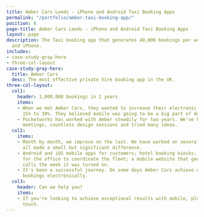 ```yaml
---
title: Amber Cars Leeds - iPhone and Android Taxi Booking Apps
permalink: "/portfolio/amber-taxi-booking-app/"
position: 6
page-title: Amber Cars Leeds - iPhone and Android Taxi Booking Apps
layout: page
description: The Taxi booking app that generates 40,000 bookings per week on Android
  and iPhone.
includes:
- case-study-gray-hero
- three-col-layout
case-study-gray-hero:
  title: Amber Cars
  desc: The most effective private hire booking app in the UK.
three-col-layout:
  col1:
    header: 1,000,000 bookings in 2 years
    items:
    - When we met Amber Cars, they wanted to increase their electronic bookings from
      15% to 30%. They believed mobile was going to be a big part of doing this.
    - Pocketworks has worked with Amber steadily for two years. We've had 100s of
      meetings, countless design sessions and tried many ideas.
  col2:
    items:
    - Month by month, we improve on the last. We have worked on several solutions;
      all made a small but significant difference.
    - Android and iOS mobile apps for customers; hotel booking kiosks; tablet apps
      for the office to coordinate the fleet; a mobile website that generated 3,000
      calls the week it was turned on.
    - It's been a successful journey. On some days Amber Cars achieve over 50% of
      bookings electronically.
  col3:
    header: Can we help you?
    items:
    - If you're looking to achieve exceptional results with mobile, please get in
      touch.
---
```


